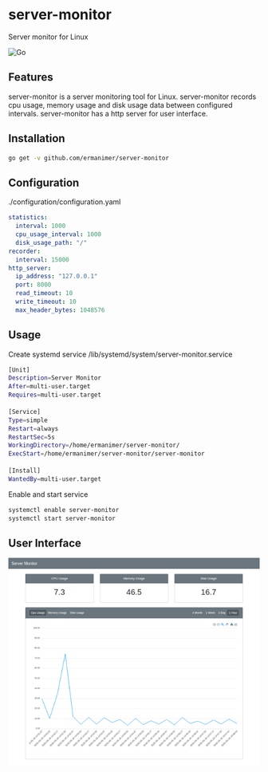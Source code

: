 # server-monitor
Server monitor for Linux

![Go](https://github.com/ermanimer/server-monitor/workflows/Go/badge.svg)

## Features
server-monitor is a server monitoring tool for Linux. server-monitor records cpu usage, memory usage and disk usage data between configured intervals. server-monitor has a http server for user interface.

## Installation
```bash
go get -v github.com/ermanimer/server-monitor
```

## Configuration
./configuration/configuration.yaml
```yaml
statistics:
  interval: 1000
  cpu_usage_interval: 1000
  disk_usage_path: "/"
recorder:
  interval: 15000
http_server:
  ip_address: "127.0.0.1"
  port: 8000
  read_timeout: 10
  write_timeout: 10
  max_header_bytes: 1048576
```

## Usage
Create systemd service /lib/systemd/system/server-monitor.service
```bash
[Unit]
Description=Server Monitor
After=multi-user.target
Requires=multi-user.target

[Service]
Type=simple
Restart=always
RestartSec=5s
WorkingDirectory=/home/ermanimer/server-monitor/
ExecStart=/home/ermanimer/server-monitor/server-monitor

[Install]
WantedBy=multi-user.target
```
Enable and start service
```bash
systemctl enable server-monitor
systemctl start server-monitor
```
## User Interface
![Terminal Output](/images/user_interface.png)